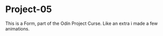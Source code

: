# Project-05

This is a Form, part of the Odín Project Curse.
Like an extra i made a few animations.
